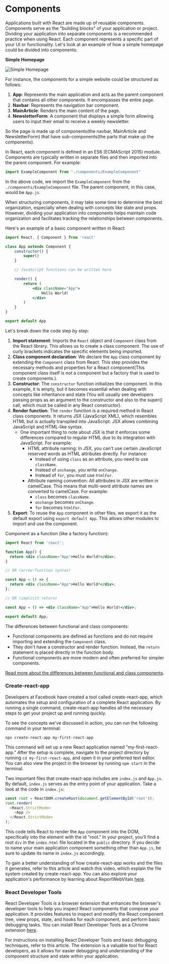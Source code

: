 # Components

Applications built with React are made up of reusable components. Components serve as the "building blocks" of your application or project. Dividing your application into separate components is a recommended practice when using React. Each component represents a specific part of your UI or functionality. Let's look at an example of how a simple homepage could be divided into components:

**Simple Homepage**

![Simple Homepage](https://cdn.statically.io/gh/TheOdinProject/curriculum/284f0cdc998be7e4751e29e8458323ad5d320303/javascript/react-js/react-introduction/imgs/00.png)

For instance, the components for a simple website could be structured as follows:

1. **App**: Represents the main application and acts as the parent component that contains all other components. It encompasses the entire page.
2. **Navbar**: Represents the navigation bar component.
3. **MainArticle**: Renders the main content of the page.
4. **NewsletterForm**: A component that displays a simple form allowing users to input their email to receive a weekly newsletter.

So the page is made up of components(the navbar, MainArticle and NewsletterForm) that have sub-components(the parts that make up the components).

In React, each component is defined in an ES6 (ECMAScript 2015) module. Components are typically written in separate files and then imported into the parent component. For example:

```jsx
import ExampleComponent from "./components/ExampleComponent"
```

In the above code, we import the `ExampleComponent` from the `./components/ExampleComponent` file. The parent component, in this case, would be `App.js`.

When structuring components, it may take some time to determine the best organization, especially when dealing with concepts like state and props. However, dividing your application into components helps maintain code organization and facilitates tracking the relationships between components.

Here's an example of a basic component written in React:

```jsx
import React, { Component } from 'react'

class App extends Component {
    constructor() {
        super()
    }

    // JavaScript functions can be written here

    render() {
        return (
            <div className="App">
                Hello World!
            </div>
        )
    }
}

export default App
```

Let's break down the code step by step:

1. **Import statement**: Imports the `React` object and `Component` class from the React library. This allows us to create a class component. The use of curly brackets indicates the specific elements being imported.
2. **Class component declaration**: We declare the `App` class component by extending the `Component` class from React. This step provides the necessary methods and properties for a React component(This component class itself is not a component but a factory that is used to create components.).
3. **Constructor**: The `constructor` function initializes the component. In this example, it is empty, but it becomes essential when dealing with concepts like inheritance and state (You will usually see developers passing props as an argument to the constructor and also to the super() call, which must be called in any React constructor).
4. **Render function**: The `render` function is a required method in React class components. It returns JSX (JavaScript XML), which resembles HTML but is actually transpiled into JavaScript. JSX allows combining JavaScript and HTML-like syntax.
    - One important thing to note about JSX is that it enforces some differences compared to regular HTML due to its integration with JavaScript. For example:
        - HTML attribute naming: In JSX, you can't use certain JavaScript reserved words as HTML attributes directly. For instance:
            - Instead of using `class` as an attribute, you need to use `className`.
            - Instead of `onchange`, you write `onChange`.
            - Instead of `for`, you must use `htmlFor`.
        - Attribute naming convention: All attributes in JSX are written in camelCase. This means that multi-word attribute names are converted to camelCase. For example:
            - `class` becomes `className`.
            - `onchange` becomes `onChange`.
            - `for` becomes `htmlFor`.
5. **Export**: To reuse the `App` component in other files, we export it as the default export using `export default App`. This allows other modules to import and use the component.

Component as a function (like a factory function):
```jsx
import React from 'react';

function App() {
  return <div className="App">Hello World!</div>;
}

// OR (arrow-function syntax)

const App = () => {
  return <div className="App">Hello World!</div>;
};

// OR (implicit return)

const App = () => <div className="App">Hello World!</div>;

export default App;
```

The differences between functional and class components:
- Functional components are defined as functions and do not require importing and extending the `Component` class.
- They don't have a constructor and render function. Instead, the `return` statement is placed directly in the function body.
- Functional components are more modern and often preferred for simpler components.

[Read more about the differences between functional and class components](https://dev.to/colocodes/react-class-components-vs-function-components-23m6).

### Create-react-app

Developers at Facebook have created a tool called create-react-app, which automates the setup and configuration of a complete React application. By running a single command, create-react-app handles all the necessary steps to get your project up and running quickly.

To see the concepts we've discussed in action, you can run the following command in your terminal:

```
npx create-react-app my-first-react-app
```

This command will set up a new React application named "my-first-react-app." After the setup is complete, navigate to the project directory by running `cd my-first-react-app`, and open it in your preferred text editor. You can also view the project in the browser by running `npm start` in the terminal.

Two important files that create-react-app includes are `index.js` and `App.js`. By default, `index.js` serves as the entry point of your application. Take a look at the code in `index.js`:

```javascript
const root = ReactDOM.createRoot(document.getElementById('root'));
root.render(
  <React.StrictMode>
    <App />
  </React.StrictMode>
);
```

This code tells React to render the `App` component into the DOM, specifically into the element with the id "root." In your project, you'll find a root `div` in the `index.html` file located in the `public` directory. If you decide to name your main application component something other than `App.js`, be sure to update its name in `index.js` accordingly.

To gain a better understanding of how create-react-app works and the files it generates, refer to this article and watch this video, which explain the file system created by create-react-app. You can also explore your application's performance by learning about ReportWebVitals [here](https://create-react-app.dev/docs/measuring-performance/).

### React Developer Tools

React Developer Tools is a browser extension that enhances the browser's developer tools to help you inspect React components that compose your application. It provides features to inspect and modify the React component tree, view props, state, and hooks for each component, and perform basic debugging tasks. You can install React Developer Tools as a Chrome extension [here](https://chrome.google.com/webstore/detail/react-developer-tools/fmkadmapgofadopljbjfkapdkoienihi).

For instructions on installing React Developer Tools and basic debugging techniques, refer to this article. The extension is a valuable tool for React developers, as it allows for easier debugging and understanding of the component structure and state within your application.